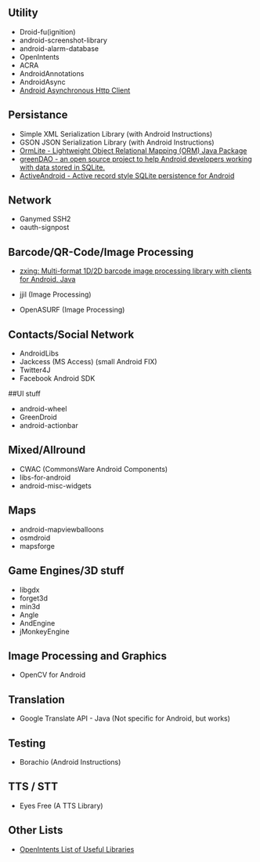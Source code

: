 ## Utility

- Droid-fu(ignition)
- android-screenshot-library
- android-alarm-database
- OpenIntents
- ACRA
- AndroidAnnotations
- AndroidAsync
- [Android Asynchronous Http Client](http://loopj.com/android-async-http/)

## Persistance

- Simple XML Serialization Library (with Android Instructions)
- GSON JSON Serialization Library (with Android Instructions)
- [OrmLite - Lightweight Object Relational Mapping (ORM) Java Package](http://ormlite.com/)
- [greenDAO - an open source project to help Android developers working with data stored in SQLite. ](http://greendao-orm.com/)
- [ActiveAndroid - Active record style SQLite persistence for Android](https://www.activeandroid.com/)

	

## Network

- Ganymed SSH2
- oauth-signpost

## Barcode/QR-Code/Image Processing

- [zxing: Multi-format 1D/2D barcode image processing library with clients for Android, Java](http://code.google.com/p/zxing/)

- jjil (Image Processing)
- OpenASURF (Image Processing)

## Contacts/Social Network

- AndroidLibs
- Jackcess (MS Access) (small Android FIX)
- Twitter4J
- Facebook Android SDK

##UI stuff

- android-wheel
- GreenDroid
- android-actionbar

## Mixed/Allround

- CWAC (CommonsWare Android Components)
- libs-for-android
- android-misc-widgets

## Maps

- android-mapviewballoons
- osmdroid
- mapsforge

## Game Engines/3D stuff

- libgdx
- forget3d
- min3d
- Angle
- AndEngine
- jMonkeyEngine

## Image Processing and Graphics

- OpenCV for Android

## Translation

- Google Translate API - Java (Not specific for Android, but works)

## Testing

- Borachio (Android Instructions)

## TTS / STT

- Eyes Free (A TTS Library)

## Other Lists

- [OpenIntents List of Useful Libraries](http://www.openintents.org/en/libraries)